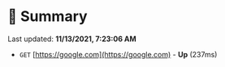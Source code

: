 # 📖 Summary
Last updated: **11/13/2021, 7:23:06 AM**

- `GET` [https://google.com](https://google.com) - **Up** (237ms)
